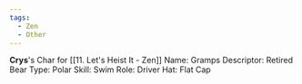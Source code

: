 ```yaml
---
tags:
  - Zen
  - Other
---
```

**Crys**'s Char for [[11. Let's Heist It - Zen]]
Name: Gramps 
Descriptor: Retired 
Bear Type: Polar 
Skill: Swim 
Role: Driver 
Hat: Flat Cap